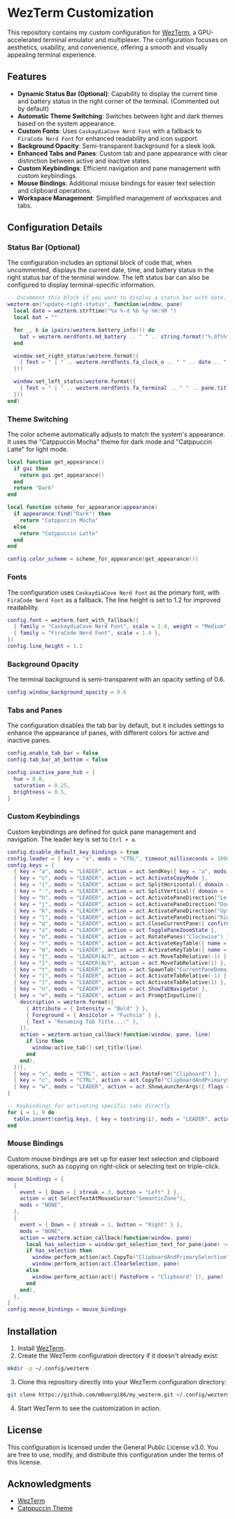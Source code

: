 # WezTerm Customization

This repository contains my custom configuration for [WezTerm](https://wezfurlong.org/wezterm/), a GPU-accelerated terminal emulator and multiplexer. The configuration focuses on aesthetics, usability, and convenience, offering a smooth and visually appealing terminal experience.

## Features

- **Dynamic Status Bar (Optional)**: Capability to display the current time and battery status in the right corner of the terminal. (Commented out by default)
- **Automatic Theme Switching**: Switches between light and dark themes based on the system appearance.
- **Custom Fonts**: Uses `CaskaydiaCove Nerd Font` with a fallback to `FiraCode Nerd Font` for enhanced readability and icon support.
- **Background Opacity**: Semi-transparent background for a sleek look.
- **Enhanced Tabs and Panes**: Custom tab and pane appearance with clear distinction between active and inactive states.
- **Custom Keybindings**: Efficient navigation and pane management with custom keybindings.
- **Mouse Bindings**: Additional mouse bindings for easier text selection and clipboard operations.
- **Workspace Management**: Simplified management of workspaces and tabs.

## Configuration Details

### Status Bar (Optional)

The configuration includes an optional block of code that, when uncommented, displays the current date, time, and battery status in the right status bar of the terminal window. The left status bar can also be configured to display terminal-specific information.

```lua
-- Uncomment this block if you want to display a status bar with date, time, and battery info.
wezterm.on("update-right-status", function(window, pane)
  local date = wezterm.strftime("%a %-d %b %y %H:%M ")
  local bat = ""

  for _, b in ipairs(wezterm.battery_info()) do
    bat = wezterm.nerdfonts.md_battery .. " " .. string.format("%.0f%%", b.state_of_charge * 100)
  end

  window:set_right_status(wezterm.format({
    { Text = " | " .. wezterm.nerdfonts.fa_clock_o .. " " .. date .. " | " .. bat .. "  | " },
  }))

  window:set_left_status(wezterm.format({
    { Text = " | " .. wezterm.nerdfonts.fa_terminal .. " " .. pane.title .. " | " },
  }))
end)
```

### Theme Switching

The color scheme automatically adjusts to match the system's appearance. It uses the "Catppuccin Mocha" theme for dark mode and "Catppuccin Latte" for light mode.

```lua
local function get_appearance()
  if gui then
    return gui.get_appearance()
  end
  return "Dark"
end

local function scheme_for_appearance(appearance)
  if appearance:find("Dark") then
    return "Catppuccin Mocha"
  else
    return "Catppuccin Latte"
  end
end

config.color_scheme = scheme_for_appearance(get_appearance())
```

### Fonts

The configuration uses `CaskaydiaCove Nerd Font` as the primary font, with `FiraCode Nerd Font` as a fallback. The line height is set to 1.2 for improved readability.

```lua
config.font = wezterm.font_with_fallback({
  { family = "CaskaydiaCove Nerd Font", scale = 1.4, weight = "Medium" },
  { family = "FiraCode Nerd Font", scale = 1.4 },
})
config.line_height = 1.2
```

### Background Opacity

The terminal background is semi-transparent with an opacity setting of 0.6.

```lua
config.window_background_opacity = 0.6
```

### Tabs and Panes

The configuration disables the tab bar by default, but it includes settings to enhance the appearance of panes, with different colors for active and inactive panes.

```lua
config.enable_tab_bar = false
config.tab_bar_at_bottom = false

config.inactive_pane_hsb = {
  hue = 0.0,
  saturation = 0.25,
  brightness = 0.5,
}
```

### Custom Keybindings

Custom keybindings are defined for quick pane management and navigation. The leader key is set to `Ctrl + a`.

```lua
config.disable_default_key_bindings = true
config.leader = { key = "a", mods = "CTRL", timeout_milliseconds = 1000 }
config.keys = {
  { key = "a", mods = "LEADER", action = act.SendKey({ key = "a", mods = "CTRL" }) },
  { key = "c", mods = "LEADER", action = act.ActivateCopyMode },
  { key = "|", mods = "LEADER", action = act.SplitHorizontal({ domain = "CurrentPaneDomain" }) },
  { key = "-", mods = "LEADER", action = act.SplitVertical({ domain = "CurrentPaneDomain" }) },
  { key = "h", mods = "LEADER", action = act.ActivatePaneDirection("Left") },
  { key = "j", mods = "LEADER", action = act.ActivatePaneDirection("Down") },
  { key = "k", mods = "LEADER", action = act.ActivatePaneDirection("Up") },
  { key = "l", mods = "LEADER", action = act.ActivatePaneDirection("Right") },
  { key = "q", mods = "LEADER", action = act.CloseCurrentPane({ confirm = true }) },
  { key = "z", mods = "LEADER", action = act.TogglePaneZoomState },
  { key = "o", mods = "LEADER", action = act.RotatePanes("Clockwise") },
  { key = "r", mods = "LEADER", action = act.ActivateKeyTable({ name = "resize_pane", one_shot = false }) },
  { key = "m", mods = "LEADER", action = act.ActivateKeyTable({ name = "move_tab", one_shot = false }) },
  { key = "{", mods = "LEADER|ALT", action = act.MoveTabRelative(-1) },
  { key = "}", mods = "LEADER|ALT", action = act.MoveTabRelative(1) },
  { key = "t", mods = "LEADER", action = act.SpawnTab("CurrentPaneDomain") },
  { key = "[", mods = "LEADER", action = act.ActivateTabRelative(-1) },
  { key = "]", mods = "LEADER", action = act.ActivateTabRelative(1) },
  { key = "n", mods = "LEADER", action = act.ShowTabNavigator },
  { key = "e", mods = "LEADER", action = act.PromptInputLine({
    description = wezterm.format({
      { Attribute = { Intensity = "Bold" } },
      { Foreground = { AnsiColor = "Fuchsia" } },
      { Text = "Renaming Tab Title...:" },
    }),
    action = wezterm.action_callback(function(window, pane, line)
      if line then
        window:active_tab():set_title(line)
      end
    end),
  })},
  { key = "v", mods = "CTRL", action = act.PasteFrom("Clipboard") },
  { key = "c", mods = "CTRL", action = act.CopyTo("ClipboardAndPrimarySelection") },
  { key = "w", mods = "LEADER", action = act.ShowLauncherArgs({ flags = "FUZZY|WORKSPACES" }) },
}

-- Keybindings for activating specific tabs directly
for i = 1, 9 do
  table.insert(config.keys, { key = tostring(i), mods = "LEADER", action = act.ActivateTab(i - 1) })
end
```

### Mouse Bindings

Custom mouse bindings are set up for easier text selection and clipboard operations, such as copying on right-click or selecting text on triple-click.

```lua
mouse_bindings = {
  {
    event = { Down = { streak = 3, button = "Left" } },
    action = act.SelectTextAtMouseCursor("SemanticZone"),
    mods = "NONE",
  },
  {
    event = { Down = { streak = 1, button = "Right" } },
    mods = "NONE",
    action = wezterm.action_callback(function(window, pane)
      local has_selection = window:get_selection_text_for_pane(pane) ~= ""
      if has_selection then
        window:perform_action(act.CopyTo("ClipboardAndPrimarySelection"), pane)
        window:perform_action(act.ClearSelection, pane)
      else
        window:perform_action(act({ PasteForm = "Clipboard" }), pane)
      end
    end),
  },
}
config.mouse_bindings = mouse_bindings
```

## Installation

1. Install [WezTerm](https://wezfurlong.org/wezterm/).
2. Create the WezTerm configuration directory if it doesn't already exist:

```bash
mkdir -p ~/.config/wezterm
```

3. Clone this repository directly into your WezTerm configuration directory:

```bash
git clone https://github.com/mBuergi86/my_wezterm.git ~/.config/wezterm
```

4. Start WezTerm to see the customization in action.

## License

This configuration is licensed under the General Public License v3.0. You are free to use, modify, and distribute this configuration under the terms of this license.

## Acknowledgments

- [WezTerm](https://wezfurlong.org/wezterm/)
- [Catppuccin Theme](https://github.com/catppuccin)

